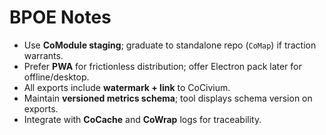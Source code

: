 # BPOE Notes

- Use **CoModule staging**; graduate to standalone repo (`CoMap`) if traction warrants.
- Prefer **PWA** for frictionless distribution; offer Electron pack later for offline/desktop.
- All exports include **watermark + link** to CoCivium.
- Maintain **versioned metrics schema**; tool displays schema version on exports.
- Integrate with **CoCache** and **CoWrap** logs for traceability.
